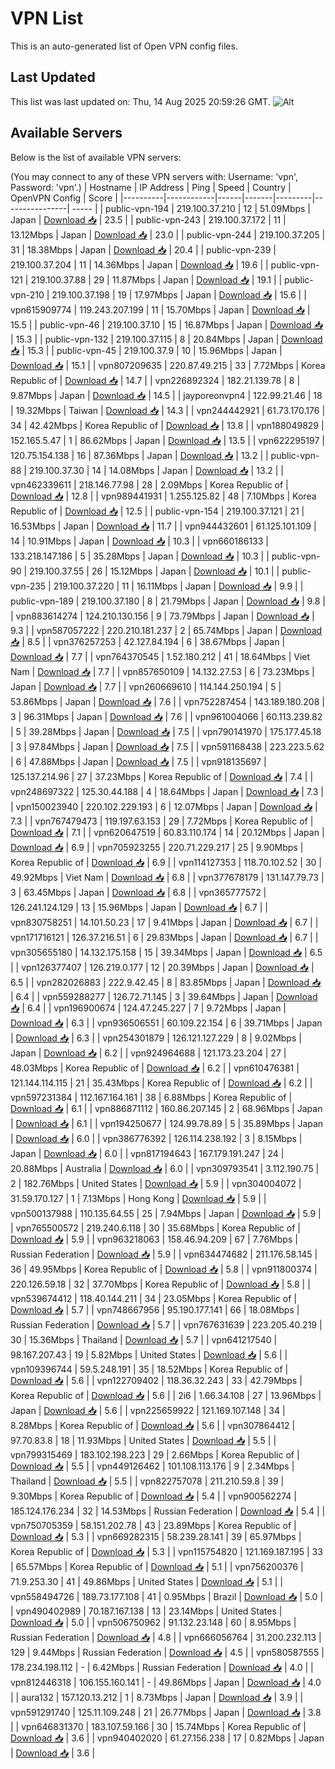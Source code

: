 # VPN List

This is an auto-generated list of Open VPN config files.

## Last Updated

This list was last updated on: Thu, 14 Aug 2025 20:59:26 GMT.
![Alt](https://repobeats.axiom.co/api/embed/186b98318ef1479477931607c1ad7d823f12451f.svg "Repobeats analytics image")

## Available Servers

Below is the list of available VPN servers:

(You may connect to any of these VPN servers with: Username: 'vpn', Password: 'vpn'.)
| Hostname | IP Address | Ping | Speed | Country | OpenVPN Config | Score |
|----------|------------|------|-------|---------|----------------| ----- |
| public-vpn-194 | 219.100.37.210 | 12 | 51.09Mbps | Japan | [Download 📥](./configs/server_0_JP.ovpn) | 23.5 |
| public-vpn-243 | 219.100.37.172 | 11 | 13.12Mbps | Japan | [Download 📥](./configs/server_1_JP.ovpn) | 23.0 |
| public-vpn-244 | 219.100.37.205 | 31 | 18.38Mbps | Japan | [Download 📥](./configs/server_2_JP.ovpn) | 20.4 |
| public-vpn-239 | 219.100.37.204 | 11 | 14.36Mbps | Japan | [Download 📥](./configs/server_3_JP.ovpn) | 19.6 |
| public-vpn-121 | 219.100.37.88 | 29 | 11.87Mbps | Japan | [Download 📥](./configs/server_4_JP.ovpn) | 19.1 |
| public-vpn-210 | 219.100.37.198 | 19 | 17.97Mbps | Japan | [Download 📥](./configs/server_5_JP.ovpn) | 15.6 |
| vpn615909774 | 119.243.207.199 | 11 | 15.70Mbps | Japan | [Download 📥](./configs/server_6_JP.ovpn) | 15.5 |
| public-vpn-46 | 219.100.37.10 | 15 | 16.87Mbps | Japan | [Download 📥](./configs/server_7_JP.ovpn) | 15.3 |
| public-vpn-132 | 219.100.37.115 | 8 | 20.84Mbps | Japan | [Download 📥](./configs/server_8_JP.ovpn) | 15.3 |
| public-vpn-45 | 219.100.37.9 | 10 | 15.96Mbps | Japan | [Download 📥](./configs/server_9_JP.ovpn) | 15.1 |
| vpn807209635 | 220.87.49.215 | 33 | 7.72Mbps | Korea Republic of | [Download 📥](./configs/server_10_KR.ovpn) | 14.7 |
| vpn226892324 | 182.21.139.78 | 8 | 9.87Mbps | Japan | [Download 📥](./configs/server_11_JP.ovpn) | 14.5 |
| jayporeonvpn4 | 122.99.21.46 | 18 | 19.32Mbps | Taiwan | [Download 📥](./configs/server_12_TW.ovpn) | 14.3 |
| vpn244442921 | 61.73.170.176 | 34 | 42.42Mbps | Korea Republic of | [Download 📥](./configs/server_13_KR.ovpn) | 13.8 |
| vpn188049829 | 152.165.5.47 | 1 | 86.62Mbps | Japan | [Download 📥](./configs/server_14_JP.ovpn) | 13.5 |
| vpn622295197 | 120.75.154.138 | 16 | 87.36Mbps | Japan | [Download 📥](./configs/server_15_JP.ovpn) | 13.2 |
| public-vpn-88 | 219.100.37.30 | 14 | 14.08Mbps | Japan | [Download 📥](./configs/server_16_JP.ovpn) | 13.2 |
| vpn462339611 | 218.146.77.98 | 28 | 2.09Mbps | Korea Republic of | [Download 📥](./configs/server_17_KR.ovpn) | 12.8 |
| vpn989441931 | 1.255.125.82 | 48 | 7.10Mbps | Korea Republic of | [Download 📥](./configs/server_18_KR.ovpn) | 12.5 |
| public-vpn-154 | 219.100.37.121 | 21 | 16.53Mbps | Japan | [Download 📥](./configs/server_19_JP.ovpn) | 11.7 |
| vpn944432601 | 61.125.101.109 | 14 | 10.91Mbps | Japan | [Download 📥](./configs/server_20_JP.ovpn) | 10.3 |
| vpn660186133 | 133.218.147.186 | 5 | 35.28Mbps | Japan | [Download 📥](./configs/server_21_JP.ovpn) | 10.3 |
| public-vpn-90 | 219.100.37.55 | 26 | 15.12Mbps | Japan | [Download 📥](./configs/server_22_JP.ovpn) | 10.1 |
| public-vpn-235 | 219.100.37.220 | 11 | 16.11Mbps | Japan | [Download 📥](./configs/server_23_JP.ovpn) | 9.9 |
| public-vpn-189 | 219.100.37.180 | 8 | 21.79Mbps | Japan | [Download 📥](./configs/server_24_JP.ovpn) | 9.8 |
| vpn883614274 | 124.210.130.156 | 9 | 73.79Mbps | Japan | [Download 📥](./configs/server_25_JP.ovpn) | 9.3 |
| vpn587057222 | 220.210.181.237 | 2 | 65.74Mbps | Japan | [Download 📥](./configs/server_26_JP.ovpn) | 8.5 |
| vpn376257253 | 42.127.84.194 | 6 | 38.67Mbps | Japan | [Download 📥](./configs/server_27_JP.ovpn) | 7.7 |
| vpn764370545 | 1.52.180.212 | 41 | 18.64Mbps | Viet Nam | [Download 📥](./configs/server_28_VN.ovpn) | 7.7 |
| vpn857650109 | 14.132.27.53 | 6 | 73.23Mbps | Japan | [Download 📥](./configs/server_29_JP.ovpn) | 7.7 |
| vpn260669610 | 114.144.250.194 | 5 | 53.86Mbps | Japan | [Download 📥](./configs/server_30_JP.ovpn) | 7.6 |
| vpn752287454 | 143.189.180.208 | 3 | 96.31Mbps | Japan | [Download 📥](./configs/server_31_JP.ovpn) | 7.6 |
| vpn961004066 | 60.113.239.82 | 5 | 39.28Mbps | Japan | [Download 📥](./configs/server_32_JP.ovpn) | 7.5 |
| vpn790141970 | 175.177.45.18 | 3 | 97.84Mbps | Japan | [Download 📥](./configs/server_33_JP.ovpn) | 7.5 |
| vpn591168438 | 223.223.5.62 | 6 | 47.88Mbps | Japan | [Download 📥](./configs/server_34_JP.ovpn) | 7.5 |
| vpn918135697 | 125.137.214.96 | 27 | 37.23Mbps | Korea Republic of | [Download 📥](./configs/server_35_KR.ovpn) | 7.4 |
| vpn248697322 | 125.30.44.188 | 4 | 18.64Mbps | Japan | [Download 📥](./configs/server_36_JP.ovpn) | 7.3 |
| vpn150023940 | 220.102.229.193 | 6 | 12.07Mbps | Japan | [Download 📥](./configs/server_37_JP.ovpn) | 7.3 |
| vpn767479473 | 119.197.63.153 | 29 | 7.72Mbps | Korea Republic of | [Download 📥](./configs/server_38_KR.ovpn) | 7.1 |
| vpn620647519 | 60.83.110.174 | 14 | 20.12Mbps | Japan | [Download 📥](./configs/server_39_JP.ovpn) | 6.9 |
| vpn705923255 | 220.71.229.217 | 25 | 9.90Mbps | Korea Republic of | [Download 📥](./configs/server_40_KR.ovpn) | 6.9 |
| vpn114127353 | 118.70.102.52 | 30 | 49.92Mbps | Viet Nam | [Download 📥](./configs/server_41_VN.ovpn) | 6.8 |
| vpn377678179 | 131.147.79.73 | 3 | 63.45Mbps | Japan | [Download 📥](./configs/server_42_JP.ovpn) | 6.8 |
| vpn365777572 | 126.241.124.129 | 13 | 15.96Mbps | Japan | [Download 📥](./configs/server_43_JP.ovpn) | 6.7 |
| vpn830758251 | 14.101.50.23 | 17 | 9.41Mbps | Japan | [Download 📥](./configs/server_44_JP.ovpn) | 6.7 |
| vpn171716121 | 126.37.216.51 | 6 | 29.83Mbps | Japan | [Download 📥](./configs/server_45_JP.ovpn) | 6.7 |
| vpn305655180 | 14.132.175.158 | 15 | 39.34Mbps | Japan | [Download 📥](./configs/server_46_JP.ovpn) | 6.5 |
| vpn126377407 | 126.219.0.177 | 12 | 20.39Mbps | Japan | [Download 📥](./configs/server_47_JP.ovpn) | 6.5 |
| vpn282026883 | 222.9.42.45 | 8 | 83.85Mbps | Japan | [Download 📥](./configs/server_48_JP.ovpn) | 6.4 |
| vpn559288277 | 126.72.71.145 | 3 | 39.64Mbps | Japan | [Download 📥](./configs/server_49_JP.ovpn) | 6.4 |
| vpn196900674 | 124.47.245.227 | 7 | 9.72Mbps | Japan | [Download 📥](./configs/server_50_JP.ovpn) | 6.3 |
| vpn936506551 | 60.109.22.154 | 6 | 39.71Mbps | Japan | [Download 📥](./configs/server_51_JP.ovpn) | 6.3 |
| vpn254301879 | 126.121.127.229 | 8 | 9.02Mbps | Japan | [Download 📥](./configs/server_52_JP.ovpn) | 6.2 |
| vpn924964688 | 121.173.23.204 | 27 | 48.03Mbps | Korea Republic of | [Download 📥](./configs/server_53_KR.ovpn) | 6.2 |
| vpn610476381 | 121.144.114.115 | 21 | 35.43Mbps | Korea Republic of | [Download 📥](./configs/server_54_KR.ovpn) | 6.2 |
| vpn597231384 | 112.167.164.161 | 38 | 6.88Mbps | Korea Republic of | [Download 📥](./configs/server_55_KR.ovpn) | 6.1 |
| vpn886871112 | 160.86.207.145 | 2 | 68.96Mbps | Japan | [Download 📥](./configs/server_56_JP.ovpn) | 6.1 |
| vpn194250677 | 124.99.78.89 | 5 | 35.89Mbps | Japan | [Download 📥](./configs/server_57_JP.ovpn) | 6.0 |
| vpn386776392 | 126.114.238.192 | 3 | 8.15Mbps | Japan | [Download 📥](./configs/server_58_JP.ovpn) | 6.0 |
| vpn817194643 | 167.179.191.247 | 24 | 20.88Mbps | Australia | [Download 📥](./configs/server_59_AU.ovpn) | 6.0 |
| vpn309793541 | 3.112.190.75 | 2 | 182.76Mbps | United States | [Download 📥](./configs/server_60_US.ovpn) | 5.9 |
| vpn304004072 | 31.59.170.127 | 1 | 7.13Mbps | Hong Kong | [Download 📥](./configs/server_61_HK.ovpn) | 5.9 |
| vpn500137988 | 110.135.64.55 | 25 | 7.94Mbps | Japan | [Download 📥](./configs/server_62_JP.ovpn) | 5.9 |
| vpn765500572 | 219.240.6.118 | 30 | 35.68Mbps | Korea Republic of | [Download 📥](./configs/server_63_KR.ovpn) | 5.9 |
| vpn963218063 | 158.46.94.209 | 67 | 7.76Mbps | Russian Federation | [Download 📥](./configs/server_64_RU.ovpn) | 5.9 |
| vpn634474682 | 211.176.58.145 | 36 | 49.95Mbps | Korea Republic of | [Download 📥](./configs/server_65_KR.ovpn) | 5.8 |
| vpn911800374 | 220.126.59.18 | 32 | 37.70Mbps | Korea Republic of | [Download 📥](./configs/server_66_KR.ovpn) | 5.8 |
| vpn539674412 | 118.40.144.211 | 34 | 23.05Mbps | Korea Republic of | [Download 📥](./configs/server_67_KR.ovpn) | 5.7 |
| vpn748667956 | 95.190.177.141 | 66 | 18.08Mbps | Russian Federation | [Download 📥](./configs/server_68_RU.ovpn) | 5.7 |
| vpn767631639 | 223.205.40.219 | 30 | 15.36Mbps | Thailand | [Download 📥](./configs/server_69_TH.ovpn) | 5.7 |
| vpn641217540 | 98.167.207.43 | 19 | 5.82Mbps | United States | [Download 📥](./configs/server_70_US.ovpn) | 5.6 |
| vpn109396744 | 59.5.248.191 | 35 | 18.52Mbps | Korea Republic of | [Download 📥](./configs/server_71_KR.ovpn) | 5.6 |
| vpn122709402 | 118.36.32.243 | 33 | 42.79Mbps | Korea Republic of | [Download 📥](./configs/server_72_KR.ovpn) | 5.6 |
| 2i6 | 1.66.34.108 | 27 | 13.96Mbps | Japan | [Download 📥](./configs/server_73_JP.ovpn) | 5.6 |
| vpn225659922 | 121.169.107.148 | 34 | 8.28Mbps | Korea Republic of | [Download 📥](./configs/server_74_KR.ovpn) | 5.6 |
| vpn307864412 | 97.70.83.8 | 18 | 11.93Mbps | United States | [Download 📥](./configs/server_75_US.ovpn) | 5.5 |
| vpn799315469 | 183.102.198.223 | 29 | 2.66Mbps | Korea Republic of | [Download 📥](./configs/server_76_KR.ovpn) | 5.5 |
| vpn449126462 | 101.108.113.176 | 9 | 2.34Mbps | Thailand | [Download 📥](./configs/server_77_TH.ovpn) | 5.5 |
| vpn822757078 | 211.210.59.8 | 39 | 9.30Mbps | Korea Republic of | [Download 📥](./configs/server_78_KR.ovpn) | 5.4 |
| vpn900562274 | 185.124.176.234 | 32 | 14.53Mbps | Russian Federation | [Download 📥](./configs/server_79_RU.ovpn) | 5.4 |
| vpn750705359 | 58.151.202.78 | 43 | 23.89Mbps | Korea Republic of | [Download 📥](./configs/server_80_KR.ovpn) | 5.3 |
| vpn669282315 | 58.239.28.141 | 39 | 65.97Mbps | Korea Republic of | [Download 📥](./configs/server_81_KR.ovpn) | 5.3 |
| vpn115754820 | 121.169.187.195 | 33 | 65.57Mbps | Korea Republic of | [Download 📥](./configs/server_82_KR.ovpn) | 5.1 |
| vpn756200376 | 71.9.253.30 | 41 | 49.86Mbps | United States | [Download 📥](./configs/server_83_US.ovpn) | 5.1 |
| vpn558494726 | 189.73.177.108 | 41 | 0.95Mbps | Brazil | [Download 📥](./configs/server_84_BR.ovpn) | 5.0 |
| vpn490402989 | 70.187.167.138 | 13 | 23.14Mbps | United States | [Download 📥](./configs/server_85_US.ovpn) | 5.0 |
| vpn506750962 | 91.132.23.148 | 60 | 8.95Mbps | Russian Federation | [Download 📥](./configs/server_86_RU.ovpn) | 4.8 |
| vpn666056764 | 31.200.232.113 | 129 | 9.44Mbps | Russian Federation | [Download 📥](./configs/server_87_RU.ovpn) | 4.5 |
| vpn580587555 | 178.234.198.112 | - | 6.42Mbps | Russian Federation | [Download 📥](./configs/server_88_RU.ovpn) | 4.0 |
| vpn812446318 | 106.155.160.141 | - | 49.86Mbps | Japan | [Download 📥](./configs/server_89_JP.ovpn) | 4.0 |
| aura132 | 157.120.13.212 | 1 | 8.73Mbps | Japan | [Download 📥](./configs/server_90_JP.ovpn) | 3.9 |
| vpn591291740 | 125.11.109.248 | 21 | 26.77Mbps | Japan | [Download 📥](./configs/server_91_JP.ovpn) | 3.8 |
| vpn646831370 | 183.107.59.166 | 30 | 15.74Mbps | Korea Republic of | [Download 📥](./configs/server_92_KR.ovpn) | 3.6 |
| vpn940402020 | 61.27.156.238 | 17 | 0.82Mbps | Japan | [Download 📥](./configs/server_93_JP.ovpn) | 3.6 |
